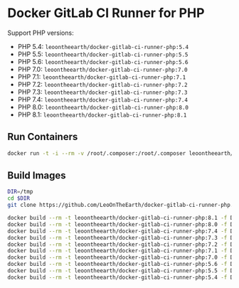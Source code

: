 Docker GitLab CI Runner for PHP
===============================

Support PHP versions:

- PHP 5.4: `leoontheearth/docker-gitlab-ci-runner-php:5.4`
- PHP 5.5: `leoontheearth/docker-gitlab-ci-runner-php:5.5`
- PHP 5.6: `leoontheearth/docker-gitlab-ci-runner-php:5.6`
- PHP 7.0: `leoontheearth/docker-gitlab-ci-runner-php:7.0`
- PHP 7.1: `leoontheearth/docker-gitlab-ci-runner-php:7.1`
- PHP 7.2: `leoontheearth/docker-gitlab-ci-runner-php:7.2`
- PHP 7.3: `leoontheearth/docker-gitlab-ci-runner-php:7.3`
- PHP 7.4: `leoontheearth/docker-gitlab-ci-runner-php:7.4`
- PHP 8.0: `leoontheearth/docker-gitlab-ci-runner-php:8.0`
- PHP 8.1: `leoontheearth/docker-gitlab-ci-runner-php:8.1`

## Run Containers

```bash
docker run -t -i --rm -v /root/.composer:/root/.composer leoontheearth/docker-gitlab-ci-runner-php:7.2 bash
```

## Build Images

```bash
DIR=/tmp
cd $DIR
git clone https://github.com/LeoOnTheEarth/docker-gitlab-ci-runner-php.git

docker build --rm -t leoontheearth/docker-gitlab-ci-runner-php:8.1 -f Dockerfile_81 $DIR/docker-gitlab-ci-runner-php
docker build --rm -t leoontheearth/docker-gitlab-ci-runner-php:8.0 -f Dockerfile_80 $DIR/docker-gitlab-ci-runner-php
docker build --rm -t leoontheearth/docker-gitlab-ci-runner-php:7.4 -f Dockerfile_74 $DIR/docker-gitlab-ci-runner-php
docker build --rm -t leoontheearth/docker-gitlab-ci-runner-php:7.3 -f Dockerfile_73 $DIR/docker-gitlab-ci-runner-php
docker build --rm -t leoontheearth/docker-gitlab-ci-runner-php:7.2 -f Dockerfile_72 $DIR/docker-gitlab-ci-runner-php
docker build --rm -t leoontheearth/docker-gitlab-ci-runner-php:7.1 -f Dockerfile_71 $DIR/docker-gitlab-ci-runner-php
docker build --rm -t leoontheearth/docker-gitlab-ci-runner-php:7.0 -f Dockerfile_70 $DIR/docker-gitlab-ci-runner-php
docker build --rm -t leoontheearth/docker-gitlab-ci-runner-php:5.6 -f Dockerfile_56 $DIR/docker-gitlab-ci-runner-php
docker build --rm -t leoontheearth/docker-gitlab-ci-runner-php:5.5 -f Dockerfile_55 $DIR/docker-gitlab-ci-runner-php
docker build --rm -t leoontheearth/docker-gitlab-ci-runner-php:5.4 -f Dockerfile_54 $DIR/docker-gitlab-ci-runner-php
```
